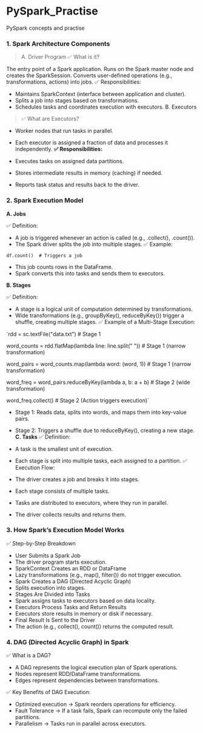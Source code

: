 # PySpark_Practise
PySpark concepts and practise

### 1. Spark Architecture Components
> A. Driver Program
✅ What is it?

The entry point of a Spark application.
Runs on the Spark master node and creates the SparkSession.
Converts user-defined operations (e.g., transformations, actions) into jobs.
✅ Responsibilities:

- Maintains SparkContext (interface between application and cluster).
- Splits a job into stages based on transformations.
- Schedules tasks and coordinates execution with executors.
B. Executors
> ✅ What are Executors?

- Worker nodes that run tasks in parallel.
- Each executor is assigned a fraction of data and processes it independently.
**✅ Responsibilities:**

- Executes tasks on assigned data partitions.
- Stores intermediate results in memory (caching) if needed.
- Reports task status and results back to the driver.
### 2. Spark Execution Model
**A. Jobs**

✅ Definition:

- A job is triggered whenever an action is called (e.g., .collect(), .count()).
- The Spark driver splits the job into multiple stages.
✅ Example:


`df.count()  # Triggers a job`
- This job counts rows in the DataFrame.
- Spark converts this into tasks and sends them to executors.

**B. Stages**

✅ Definition:

- A stage is a logical unit of computation determined by transformations.
- Wide transformations (e.g., groupByKey(), reduceByKey()) trigger a shuffle, creating multiple stages.
✅ Example of a Multi-Stage Execution:

`rdd = sc.textFile("data.txt")  # Stage 1

word_counts = rdd.flatMap(lambda line: line.split(" "))  # Stage 1 (narrow transformation)

word_pairs = word_counts.map(lambda word: (word, 1))  # Stage 1 (narrow transformation)

word_freq = word_pairs.reduceByKey(lambda a, b: a + b)  # Stage 2 (wide transformation)

word_freq.collect()  # Stage 2 (Action triggers execution)`

- Stage 1: Reads data, splits into words, and maps them into key-value pairs.
- Stage 2: Triggers a shuffle due to reduceByKey(), creating a new stage.
**C. Tasks**
✅ Definition:

- A task is the smallest unit of execution.
- Each stage is split into multiple tasks, each assigned to a partition.
✅ Execution Flow:

- The driver creates a job and breaks it into stages.
- Each stage consists of multiple tasks.
- Tasks are distributed to executors, where they run in parallel.
- The driver collects results and returns them.
### 3. How Spark’s Execution Model Works
✅ Step-by-Step Breakdown

- User Submits a Spark Job
- The driver program starts execution.
- SparkContext Creates an RDD or DataFrame
- Lazy transformations (e.g., map(), filter()) do not trigger execution.
- Spark Creates a DAG (Directed Acyclic Graph)
- Splits execution into stages.
- Stages Are Divided into Tasks
- Spark assigns tasks to executors based on data locality.
- Executors Process Tasks and Return Results
- Executors store results in memory or disk if necessary.
- Final Result Is Sent to the Driver
- The action (e.g., collect(), count()) returns the computed result.

### 4. DAG (Directed Acyclic Graph) in Spark

✅ What is a DAG?

- A DAG represents the logical execution plan of Spark operations.
- Nodes represent RDD/DataFrame transformations.
- Edges represent dependencies between transformations.

✅ Key Benefits of DAG Execution:

- Optimized execution → Spark reorders operations for efficiency.
- Fault Tolerance → If a task fails, Spark can recompute only the failed partitions.
- Parallelism → Tasks run in parallel across executors.

